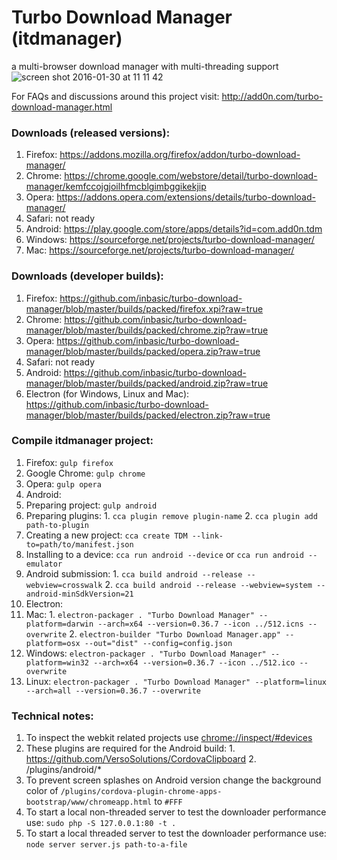 # Turbo Download Manager (itdmanager)
a multi-browser download manager with multi-threading support
![screen shot 2016-01-30 at 11 11 42](https://cloud.githubusercontent.com/assets/351062/12694533/2dbefc40-c746-11e5-9037-5eb7df72a040.png)

For FAQs and discussions around this project visit:
http://add0n.com/turbo-download-manager.html

### Downloads (released versions):
1. Firefox: https://addons.mozilla.org/firefox/addon/turbo-download-manager/
2. Chrome: https://chrome.google.com/webstore/detail/turbo-download-manager/kemfccojgjoilhfmcblgimbggikekjip
3. Opera: https://addons.opera.com/extensions/details/turbo-download-manager/
4. Safari: not ready
5. Android: https://play.google.com/store/apps/details?id=com.add0n.tdm
6. Windows: https://sourceforge.net/projects/turbo-download-manager/
7. Mac: https://sourceforge.net/projects/turbo-download-manager/

### Downloads (developer builds):
1. Firefox: https://github.com/inbasic/turbo-download-manager/blob/master/builds/packed/firefox.xpi?raw=true
2. Chrome: https://github.com/inbasic/turbo-download-manager/blob/master/builds/packed/chrome.zip?raw=true
3. Opera: https://github.com/inbasic/turbo-download-manager/blob/master/builds/packed/opera.zip?raw=true
4. Safari: not ready
5. Android: https://github.com/inbasic/turbo-download-manager/blob/master/builds/packed/android.zip?raw=true
6. Electron (for Windows, Linux and Mac): https://github.com/inbasic/turbo-download-manager/blob/master/builds/packed/electron.zip?raw=true


### Compile itdmanager project:

1. Firefox: `gulp firefox`
2. Google Chrome: `gulp chrome`
3. Opera: `gulp opera`
4. Android:
  1. Preparing project: `gulp android`
  2. Preparing plugins:
    1. `cca plugin remove plugin-name`
    2. `cca plugin add path-to-plugin`
  3. Creating a new project: `cca create TDM --link-to=path/to/manifest.json`
  4. Installing to a device: `cca run android --device` or `cca run android --emulator`
  5. Android submission:
    1. `cca build android --release --webview=crosswalk`
    2. `cca build android --release --webview=system --android-minSdkVersion=21`
5. Electron:
  1. Mac:
    1. `electron-packager . "Turbo Download Manager" --platform=darwin --arch=x64 --version=0.36.7 --icon ../512.icns --overwrite`
    2. `electron-builder "Turbo Download Manager.app" --platform=osx --out="dist" --config=config.json`
  2. Windows: `electron-packager . "Turbo Download Manager" --platform=win32 --arch=x64 --version=0.36.7 --icon ../512.ico --overwrite`
  2. Linux: `electron-packager . "Turbo Download Manager" --platform=linux --arch=all --version=0.36.7 --overwrite`

### Technical notes:

  1. To inspect the webkit related projects use [chrome://inspect/#devices](chrome://inspect/#devices)
  2. These plugins are required for the Android build:
    1. https://github.com/VersoSolutions/CordovaClipboard
    2. /plugins/android/*
  3. To prevent screen splashes on Android version change the background color of `/plugins/cordova-plugin-chrome-apps-bootstrap/www/chromeapp.html` to `#FFF`
  4. To start a local non-threaded server to test the downloader performance use: `sudo php -S 127.0.0.1:80 -t .`
  5. To start a local threaded server to test the downloader performance use: `node server server.js path-to-a-file`

